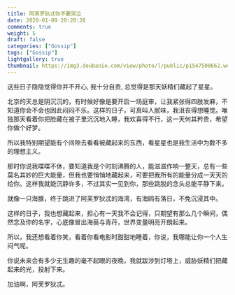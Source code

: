 ```yaml
---
title: 阿芙罗狄忒你不要哭泣
date: 2020-01-09 20:20:28
comments: true
weight: 5
draft: false
categories: ["Gossip"]
tags: ["Gossip"]
lightgallery: true
thumbnail: https://img3.doubanio.com/view/photo/l/public/p1547500662.webp
---
```

这些日子隐隐觉得你并不开心, 我十分自责, 总觉得是那天妖精们藏起了星星。

北京的天总是阴沉沉的，有时候好像是要开启一场庭审，让我紧张得四肢发麻，不知道你会不会也因此闷闷不乐。这样的日子，可真叫人腻味，我沮丧得想睡觉。唯独那天看着你把脸藏在被子里沉沉地入睡，我欢喜得不行，这一天何其矜贵，希望你做个好梦。

所以我特别期望能有个间隙去看看被藏起来的东西，看星星也是我生活中为数不多的理想主义。

那时你说我喋喋不休，要知道我是个时刻沸腾的人，能滋滋作响一整天，总有一些莫名其妙的巨大能量，但我也要悄悄地藏起来，可要把我所有的能量分成一天天的给你。这样我就能沉静许多，不过其实一见到你，那些跳脱的念头总能平静下来。

就像一只海豚，终于跳进了阿芙罗狄忒的海湾，有海鸥有落日，不免沉浸其中。

这样的日子，我也想藏起来，担心有一天我不会记得，只期望有那么几个瞬间，偶然念及你的名字，心底像冒出海葵与青荇，世界变量明亮开朗起来。

所以，我还想看着你笑，看着你看电影时甜甜地睡着，你说，我哪能让你一个人生闷气呢。

你说未来会有多少无生趣的毫不起眼的夜晚，我就跋涉到灯塔上，威胁妖精们把藏起来的光，投射下来。

加油啊，阿芙罗狄忒。

